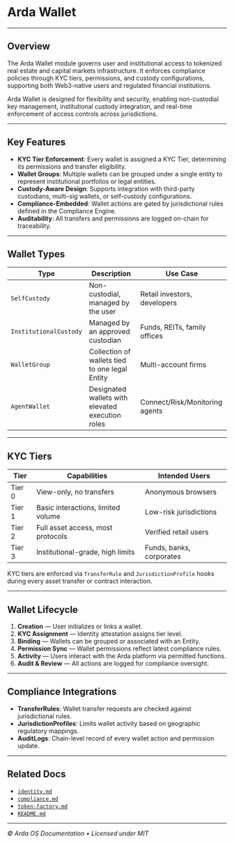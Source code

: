 # Arda Wallet

---

## Overview

The Arda Wallet module governs user and institutional access to tokenized real estate and capital markets infrastructure. It enforces compliance policies through KYC tiers, permissions, and custody configurations, supporting both Web3-native users and regulated financial institutions.

Arda Wallet is designed for flexibility and security, enabling non-custodial key management, institutional custody integration, and real-time enforcement of access controls across jurisdictions.

---

## Key Features

- **KYC Tier Enforcement**: Every wallet is assigned a KYC Tier, determining its permissions and transfer eligibility.
- **Wallet Groups**: Multiple wallets can be grouped under a single entity to represent institutional portfolios or legal entities.
- **Custody-Aware Design**: Supports integration with third-party custodians, multi-sig wallets, or self-custody configurations.
- **Compliance-Embedded**: Wallet actions are gated by jurisdictional rules defined in the Compliance Engine.
- **Auditability**: All transfers and permissions are logged on-chain for traceability.

---

## Wallet Types

| Type | Description | Use Case |
|------|-------------|----------|
| `SelfCustody` | Non-custodial, managed by the user | Retail investors, developers |
| `InstitutionalCustody` | Managed by an approved custodian | Funds, REITs, family offices |
| `WalletGroup` | Collection of wallets tied to one legal Entity | Multi-account firms |
| `AgentWallet` | Designated wallets with elevated execution roles | Connect/Risk/Monitoring agents |

---

## KYC Tiers

| Tier | Capabilities | Intended Users |
|------|--------------|----------------|
| Tier 0 | View-only, no transfers | Anonymous browsers |
| Tier 1 | Basic interactions, limited volume | Low-risk jurisdictions |
| Tier 2 | Full asset access, most protocols | Verified retail users |
| Tier 3 | Institutional-grade, high limits | Funds, banks, corporates |

KYC tiers are enforced via `TransferRule` and `JurisdictionProfile` hooks during every asset transfer or contract interaction.

---

## Wallet Lifecycle

1. **Creation** — User initializes or links a wallet.
2. **KYC Assignment** — Identity attestation assigns tier level.
3. **Binding** — Wallets can be grouped or associated with an Entity.
4. **Permission Sync** — Wallet permissions reflect latest compliance rules.
5. **Activity** — Users interact with the Arda platform via permitted functions.
6. **Audit & Review** — All actions are logged for compliance oversight.

---

## Compliance Integrations

- **TransferRules**: Wallet transfer requests are checked against jurisdictional rules.
- **JurisdictionProfiles**: Limits wallet activity based on geographic regulatory mappings.
- **AuditLogs**: Chain-level record of every wallet action and permission update.

---

## Related Docs

- [`identity.md`](./identity.md)
- [`compliance.md`](./compliance.md)
- [`token-factory.md`](./token-factory.md)
- [`README.md`](./README.md)

---

*© Arda OS Documentation • Licensed under MIT*
